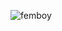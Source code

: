 ![femboy](https://github.com/DuoNineXcore/DuoNineXcore/assets/98416575/901281da-507b-44cf-9fff-81f7e904bcab)
